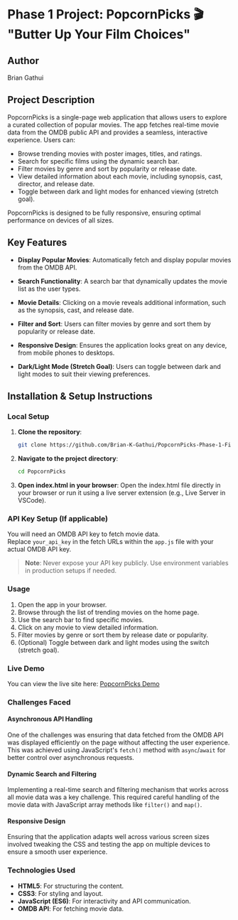 # Phase 1 Project: PopcornPicks 🎬 "Butter Up Your Film Choices"

## Author
Brian Gathui

## Project Description
PopcornPicks is a single-page web application that allows users to explore a curated collection of popular movies. The app fetches real-time movie data from the OMDB public API and provides a seamless, interactive experience. Users can:
- Browse trending movies with poster images, titles, and ratings.
- Search for specific films using the dynamic search bar.
- Filter movies by genre and sort by popularity or release date.
- View detailed information about each movie, including synopsis, cast, director, and release date.
- Toggle between dark and light modes for enhanced viewing (stretch goal).

PopcornPicks is designed to be fully responsive, ensuring optimal performance on devices of all sizes.

## Key Features
- **Display Popular Movies**: Automatically fetch and display popular movies from the OMDB API.

- **Search Functionality**: A search bar that dynamically updates the movie list as the user types.

- **Movie Details**: Clicking on a movie reveals additional information, such as the synopsis, cast, and release date.

- **Filter and Sort**: Users can filter movies by genre and sort them by popularity or release date.

- **Responsive Design**: Ensures the application looks great on any device, from mobile phones to desktops.

- **Dark/Light Mode (Stretch Goal)**: Users can toggle between dark and light modes to suit their viewing preferences.

## Installation & Setup Instructions
### Local Setup

1. **Clone the repository**:
    ```bash
    git clone https://github.com/Brian-K-Gathui/PopcornPicks-Phase-1-Final-Project.git

2. **Navigate to the project directory**:
    ```bash
    cd PopcornPicks

3. **Open index.html in your browser**:
    Open the index.html file directly in your browser or run it using a live server extension (e.g., Live Server in VSCode).

### API Key Setup (If applicable)
You will need an OMDB API key to fetch movie data.  
Replace `your_api_key` in the fetch URLs within the `app.js` file with your actual OMDB API key.

> **Note**: Never expose your API key publicly. Use environment variables in production setups if needed.

### Usage
1. Open the app in your browser.
2. Browse through the list of trending movies on the home page.
3. Use the search bar to find specific movies.
4. Click on any movie to view detailed information.
5. Filter movies by genre or sort them by release date or popularity.
6. (Optional) Toggle between dark and light modes using the switch (stretch goal).

### Live Demo
You can view the live site here: [PopcornPicks Demo](https://your-username.github.io/PopcornPicks/)

### Challenges Faced

#### Asynchronous API Handling
One of the challenges was ensuring that data fetched from the OMDB API was displayed efficiently on the page without affecting the user experience. This was achieved using JavaScript's `fetch()` method with `async`/`await` for better control over asynchronous requests.

#### Dynamic Search and Filtering
Implementing a real-time search and filtering mechanism that works across all movie data was a key challenge. This required careful handling of the movie data with JavaScript array methods like `filter()` and `map()`.

#### Responsive Design
Ensuring that the application adapts well across various screen sizes involved tweaking the CSS and testing the app on multiple devices to ensure a smooth user experience.

### Technologies Used
- **HTML5**: For structuring the content.
- **CSS3**: For styling and layout.
- **JavaScript (ES6)**: For interactivity and API communication.
- **OMDB API**: For fetching movie data.

